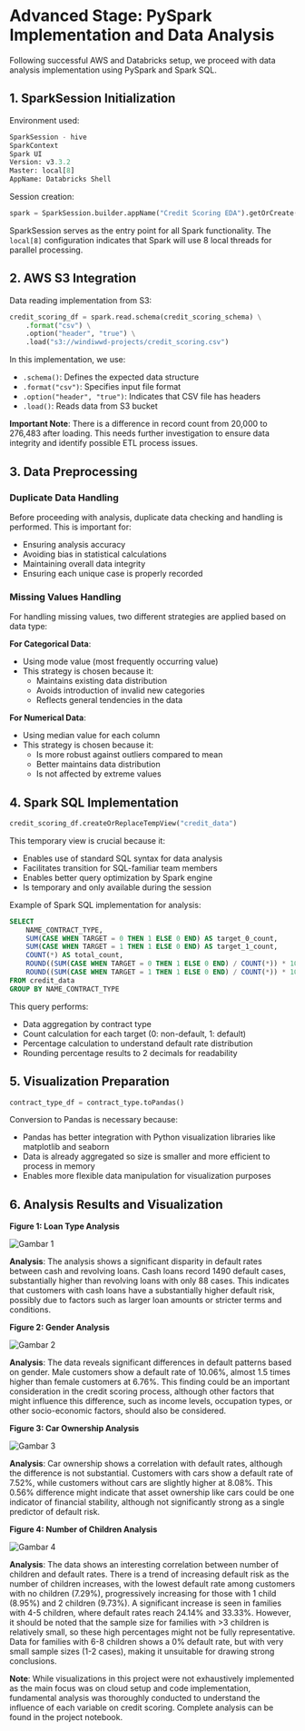 # **Advanced Stage: PySpark Implementation and Data Analysis**

Following successful AWS and Databricks setup, we proceed with data analysis implementation using PySpark and Spark SQL.

## **1. SparkSession Initialization**

Environment used:
```python
SparkSession - hive
SparkContext
Spark UI
Version: v3.3.2
Master: local[8]
AppName: Databricks Shell
```

Session creation:
```python
spark = SparkSession.builder.appName("Credit Scoring EDA").getOrCreate()
```

SparkSession serves as the entry point for all Spark functionality. The `local[8]` configuration indicates that Spark will use 8 local threads for parallel processing.

## **2. AWS S3 Integration**

Data reading implementation from S3:
```python
credit_scoring_df = spark.read.schema(credit_scoring_schema) \
    .format("csv") \
    .option("header", "true") \
    .load("s3://windiwwd-projects/credit_scoring.csv")
```

In this implementation, we use:
- `.schema()`: Defines the expected data structure
- `.format("csv")`: Specifies input file format
- `.option("header", "true")`: Indicates that CSV file has headers
- `.load()`: Reads data from S3 bucket

**Important Note**: There is a difference in record count from 20,000 to 276,483 after loading. This needs further investigation to ensure data integrity and identify possible ETL process issues.

## **3. Data Preprocessing**

### **Duplicate Data Handling**
Before proceeding with analysis, duplicate data checking and handling is performed. This is important for:
- Ensuring analysis accuracy
- Avoiding bias in statistical calculations
- Maintaining overall data integrity
- Ensuring each unique case is properly recorded

### **Missing Values Handling**
For handling missing values, two different strategies are applied based on data type:

**For Categorical Data**:
- Using mode value (most frequently occurring value)
- This strategy is chosen because it:
  - Maintains existing data distribution
  - Avoids introduction of invalid new categories
  - Reflects general tendencies in the data

**For Numerical Data**:
- Using median value for each column
- This strategy is chosen because it:
  - Is more robust against outliers compared to mean
  - Better maintains data distribution
  - Is not affected by extreme values

## **4. Spark SQL Implementation**

```python
credit_scoring_df.createOrReplaceTempView("credit_data")
```

This temporary view is crucial because it:
- Enables use of standard SQL syntax for data analysis
- Facilitates transition for SQL-familiar team members
- Enables better query optimization by Spark engine
- Is temporary and only available during the session

Example of Spark SQL implementation for analysis:
```sql
SELECT
    NAME_CONTRACT_TYPE,
    SUM(CASE WHEN TARGET = 0 THEN 1 ELSE 0 END) AS target_0_count,
    SUM(CASE WHEN TARGET = 1 THEN 1 ELSE 0 END) AS target_1_count,
    COUNT(*) AS total_count,
    ROUND((SUM(CASE WHEN TARGET = 0 THEN 1 ELSE 0 END) / COUNT(*)) * 100, 2) AS target_0_percentage,
    ROUND((SUM(CASE WHEN TARGET = 1 THEN 1 ELSE 0 END) / COUNT(*)) * 100, 2) AS target_1_percentage
FROM credit_data
GROUP BY NAME_CONTRACT_TYPE
```

This query performs:
- Data aggregation by contract type
- Count calculation for each target (0: non-default, 1: default)
- Percentage calculation to understand default rate distribution
- Rounding percentage results to 2 decimals for readability

## **5. Visualization Preparation**

```python
contract_type_df = contract_type.toPandas()
```

Conversion to Pandas is necessary because:
- Pandas has better integration with Python visualization libraries like matplotlib and seaborn
- Data is already aggregated so size is smaller and more efficient to process in memory
- Enables more flexible data manipulation for visualization purposes

## **6. Analysis Results and Visualization**

**Figure 1: Loan Type Analysis**

![Gambar 1](https://drive.google.com/uc?id=1bOBlRk3QsL_6UNydwSejLE_abwLur--q)

**Analysis**: The analysis shows a significant disparity in default rates between cash and revolving loans. Cash loans record 1490 default cases, substantially higher than revolving loans with only 88 cases. This indicates that customers with cash loans have a substantially higher default risk, possibly due to factors such as larger loan amounts or stricter terms and conditions.

**Figure 2: Gender Analysis**
 
 ![Gambar 2](https://drive.google.com/uc?id=1mvG71G_xok0m_KiausaDy4H46Ra2LG77)

**Analysis**: The data reveals significant differences in default patterns based on gender. Male customers show a default rate of 10.06%, almost 1.5 times higher than female customers at 6.76%. This finding could be an important consideration in the credit scoring process, although other factors that might influence this difference, such as income levels, occupation types, or other socio-economic factors, should also be considered.

**Figure 3: Car Ownership Analysis**
 
 ![Gambar 3](https://drive.google.com/uc?id=10uDWbIN55k3YZfgbJE_dgWoBYI1DxqV-)

**Analysis**: Car ownership shows a correlation with default rates, although the difference is not substantial. Customers with cars show a default rate of 7.52%, while customers without cars are slightly higher at 8.08%. This 0.56% difference might indicate that asset ownership like cars could be one indicator of financial stability, although not significantly strong as a single predictor of default risk.

**Figure 4: Number of Children Analysis**

![Gambar 4](https://drive.google.com/uc?id=1OLp21nU4lcKWenzypTSE4dEkojRbvI99)

**Analysis**: The data shows an interesting correlation between number of children and default rates. There is a trend of increasing default risk as the number of children increases, with the lowest default rate among customers with no children (7.29%), progressively increasing for those with 1 child (8.95%) and 2 children (9.73%). A significant increase is seen in families with 4-5 children, where default rates reach 24.14% and 33.33%. However, it should be noted that the sample size for families with >3 children is relatively small, so these high percentages might not be fully representative. Data for families with 6-8 children shows a 0% default rate, but with very small sample sizes (1-2 cases), making it unsuitable for drawing strong conclusions.

**Note**: While visualizations in this project were not exhaustively implemented as the main focus was on cloud setup and code implementation, fundamental analysis was thoroughly conducted to understand the influence of each variable on credit scoring. Complete analysis can be found in the project notebook.